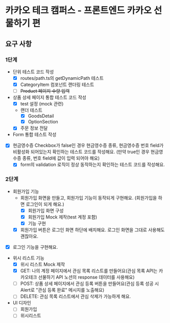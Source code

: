 # 카카오 테크 캠퍼스 - 프론트엔드 카카오 선물하기 편

## 요구 사항

### 1단계

- 단위 테스트 코드 작성
  - [x] routes/path.ts의 getDynamicPath 테스트
  - [x] CategoryItem 컴포넌트 랜더링 테스트
  - [ ] ~~Product 페이지 수량 입력~~
- 상품 상세 페이지 통합 테스트 코드 작성
  - [x] test 설정 (mock 관련)
  - 랜더 테스트
    - [x] GoodsDetail
    - [x] OptionSection
  - [x] 주문 정보 전달
- Form 통합 테스트 작성
- [x] 현금영수증 Checkbox가 false인 경우 현금영수증 종류, 현금영수증 번호 field가 비활성화 되어있는지 확인하는 테스트 코드를 작성해요. (만약 true인 경우 현금영수증 종류, 번호 field에 값이 입력 되어야 해요)
  - [x] form의 validation 로직이 정상 동작하는지 확인하는 테스트 코드를 작성해요.

### 2단계

- 회원가입 기능
  - 회원가입 화면을 만들고, 회원가입 기능이 동작되게 구현해요. (회원가입을 하면 로그인이 되게 해요.)
    - [x] 회원가입 화면 구성
    - [x] 회원가입 Mock 제작(test 계정 포함)
    - [x] 기능 구현
  - [x] 회원가입 버튼은 로그인 화면 하단에 배치해요. 로그인 화면을 그대로 사용해도 괜찮아요.
- [x] 로그인 기능을 구현해요.
- 위시 리스트 기능
  - [x] 위시 리스트 Mock 제작
  - [x] GET: 나의 계정 페이지에서 관심 목록 리스트를 만들어요(관심 목록 API는 카카오테크 선물하기 API 노션의 response 데이터를 사용해요)
  - [ ] POST: 상품 상세 페이지에서 관심 등록 버튼을 만들어요(관심 등록 성공 시 Alert로 "관심 등록 완료" 메시지를 노출해요)
  - [ ] DELETE: 관심 목록 리스트에서 관심 삭제가 가능하게 해요.
- UI 디자인
  - [ ] 회원가입
  - [ ] 위시리스트
